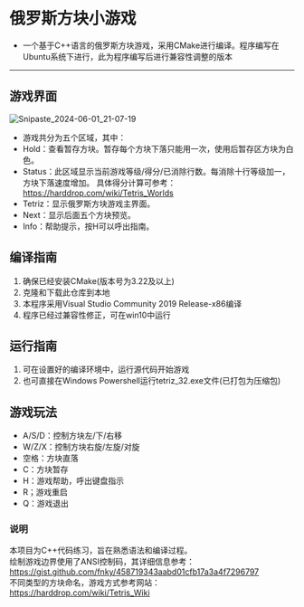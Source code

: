 # 俄罗斯方块小游戏
* 一个基于C++语言的俄罗斯方块游戏，采用CMake进行编译。程序编写在Ubuntu系统下进行，此为程序编写后进行兼容性调整的版本
-----------------------------
## 游戏界面
![Snipaste_2024-06-01_21-07-19](https://github.com/liyi-n/tetriz_win32/assets/153268142/35e0fced-8c8f-4cc0-bbc2-67061670bc6a)
* 游戏共分为五个区域，其中：
* Hold：查看暂存方块。暂存每个方块下落只能用一次，使用后暂存区方块为白色。
* Status：此区域显示当前游戏等级/得分/已消除行数。每消除十行等级加一，方块下落速度增加。
具体得分计算可参考：https://harddrop.com/wiki/Tetris_Worlds
* Tetriz：显示俄罗斯方块游戏主界面。
* Next：显示后面五个方块预览。
* Info：帮助提示，按H可以呼出指南。
## 编译指南
1. 确保已经安装CMake(版本号为3.22及以上)
2. 克隆和下载此仓库到本地
3. 本程序采用Visual Studio Community 2019 Release-x86编译
4. 程序已经过兼容性修正，可在win10中运行
## 运行指南
1. 可在设置好的编译环境中，运行源代码开始游戏
2. 也可直接在Windows Powershell运行tetriz_32.exe文件(已打包为压缩包)
## 游戏玩法
* A/S/D：控制方块左/下/右移
* W/Z/X：控制方块右旋/左旋/对旋
* 空格：方块直落
* C：方块暂存
* H：游戏帮助，呼出键盘指示
* R；游戏重启
* Q：游戏退出
### 说明
本项目为C++代码练习，旨在熟悉语法和编译过程。  
绘制游戏边界使用了ANSI控制码，其详细信息参考：https://gist.github.com/fnky/458719343aabd01cfb17a3a4f7296797  
不同类型的方块命名，游戏方式参考网站：https://harddrop.com/wiki/Tetris_Wiki  
